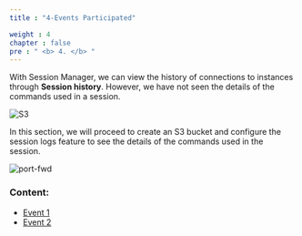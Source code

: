 ```yaml
---
title : "4-Events Participated"

weight : 4
chapter : false
pre : " <b> 4. </b> "
---
```



With Session Manager, we can view the history of connections to instances through **Session history**. However, we have not seen the details of the commands used in a session.

![S3](/images/4.s3/001-s3.png)

In this section, we will proceed to create an S3 bucket and configure the session logs feature to see the details of the commands used in the session.

![port-fwd](/images/arc-log.png) 

### Content:

   - [Event 1](4.1-Event%201/)
   - [Event 2](4.2-Event%202/)
